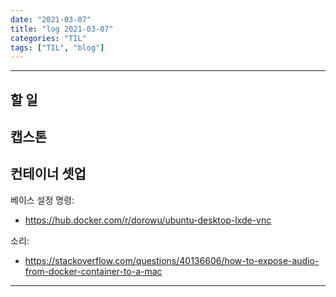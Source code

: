 ```yaml
---
date: "2021-03-07"
title: "log 2021-03-07"
categories: "TIL"
tags: ["TIL", "blog"]
---
```


----------

## 할 일



## 캡스톤

## 컨테이너 셋업

베이스 설정 명령:

- <https://hub.docker.com/r/dorowu/ubuntu-desktop-lxde-vnc>

소리:

- <https://stackoverflow.com/questions/40136606/how-to-expose-audio-from-docker-container-to-a-mac>

----------
